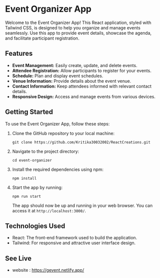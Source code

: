 # Event Organizer App

Welcome to the Event Organizer App! This React application, styled with Tailwind CSS, is designed to help you organize and manage events seamlessly. Use this app to provide event details, showcase the agenda, and facilitate participant registration.

## Features

- **Event Management:** Easily create, update, and delete events.
- **Attendee Registration:** Allow participants to register for your events.
- **Schedule:** Plan and display event schedules.
- **Venue Information:** Provide details about the event venue.
- **Contact Information:** Keep attendees informed with relevant contact details.
- **Responsive Design:** Access and manage events from various devices.

## Getting Started

To use the Event Organizer App, follow these steps:

1. Clone the GitHub repository to your local machine:
   ```
   git clone https://github.com/Kritika30032002/ReactCreations.git
   ```
2. Navigate to the project directory:
   ```
   cd event-organizer
   ```
3. Install the required dependencies using npm:
   ```
   npm install
   ```
4. Start the app by running:

   ```
   npm run start
   ```

   The app should now be up and running in your web browser. You can access it at `http://localhost:3000/`.

## Technologies Used

- React: The front-end framework used to build the application.
- Tailwind: For responsive and attractive user interface design.

## See Live

- website : https://gevent.netlify.app/
